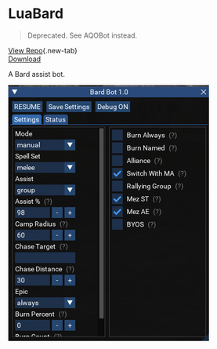 # LuaBard

> Deprecated. See AQOBot instead.

[View Repo](https://gitlab.com/aquietone/luabard){.new-tab}  
[Download](https://gitlab.com/aquietone/luabard/-/archive/main/luabard-main.zip)  

A Bard assist bot.

![](../images/luabard.png)